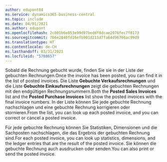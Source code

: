 ```yaml
---
author: edupont04
ms.service: dynamics365-business-central
ms.topic: include
ms.date: 04/01/2021
ms.author: edupont
ms.openlocfilehash: 2c801b6e853e99d97beddf8dcae2076fec7f8173
ms.sourcegitcommit: 766e2840fd16efb901d211d7fa64d96766ac99d9
ms.translationtype: HT
ms.contentlocale: de-CH
ms.lasthandoff: 03/31/2021
ms.locfileid: "5788657"
---
```

<span data-ttu-id="52335-101">Sobald die Rechnung gebucht wurde, finden Sie sie in der Liste der gebuchten Rechnungen.</span><span class="sxs-lookup"><span data-stu-id="52335-101">Once the invoice has been posted, you can find it in the list of posted invoices.</span></span> <span data-ttu-id="52335-102">Die Liste **Gebuchte Verkaufsrechnungen** und die Liste **Gebuchte Einkaufsrechnungen** zeigt die gebuchten Rechnungen mit den endgültigen Rechnungsnummern.</span><span class="sxs-lookup"><span data-stu-id="52335-102">Both the **Posted Sales Invoices** list and the **Posted Purchase Invoices** list show the posted invoices with the final invoice numbers.</span></span> <span data-ttu-id="52335-103">In der Liste können Sie jede gebuchte Rechnung nachschlagen und eine gebuchte Rechnung korrigieren oder stornieren.</span><span class="sxs-lookup"><span data-stu-id="52335-103">From the list, you can look up each posted invoice, and you can correct or cancel a posted invoice.</span></span>  

<span data-ttu-id="52335-104">Für jede gebuchte Rechnung können Sie Statistiken, Dimensionen und die Sachposten nachschlagen, die das Ergebnis der gebuchten Rechnung sind.</span><span class="sxs-lookup"><span data-stu-id="52335-104">For each posted invoice, you can look up statistics, dimensions, and the ledger entries that are the result of the posted invoice.</span></span> <span data-ttu-id="52335-105">Sie können die gebuchte Rechnung auch ausdrucken oder senden.</span><span class="sxs-lookup"><span data-stu-id="52335-105">You can also print or send the posted invoice.</span></span>  
